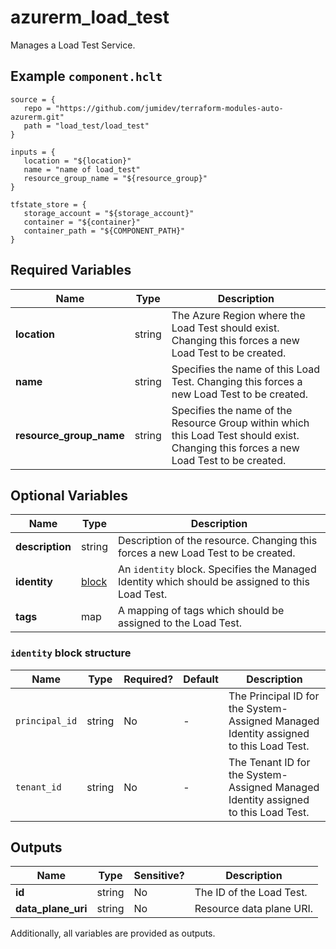 # azurerm_load_test

Manages a Load Test Service.

## Example `component.hclt`

```hcl
source = {
   repo = "https://github.com/jumidev/terraform-modules-auto-azurerm.git"   
   path = "load_test/load_test"   
}

inputs = {
   location = "${location}"   
   name = "name of load_test"   
   resource_group_name = "${resource_group}"   
}

tfstate_store = {
   storage_account = "${storage_account}"   
   container = "${container}"   
   container_path = "${COMPONENT_PATH}"   
}

```

## Required Variables

| Name | Type |  Description |
| ---- | --------- |  ----------- |
| **location** | string |  The Azure Region where the Load Test should exist. Changing this forces a new Load Test to be created. | 
| **name** | string |  Specifies the name of this Load Test. Changing this forces a new Load Test to be created. | 
| **resource_group_name** | string |  Specifies the name of the Resource Group within which this Load Test should exist. Changing this forces a new Load Test to be created. | 

## Optional Variables

| Name | Type |  Description |
| ---- | --------- |  ----------- |
| **description** | string |  Description of the resource. Changing this forces a new Load Test to be created. | 
| **identity** | [block](#identity-block-structure) |  An `identity` block. Specifies the Managed Identity which should be assigned to this Load Test. | 
| **tags** | map |  A mapping of tags which should be assigned to the Load Test. | 

### `identity` block structure

| Name | Type | Required? | Default | Description |
| ---- | ---- | --------- | ------- | ----------- |
| `principal_id` | string | No | - | The Principal ID for the System-Assigned Managed Identity assigned to this Load Test. |
| `tenant_id` | string | No | - | The Tenant ID for the System-Assigned Managed Identity assigned to this Load Test. |



## Outputs

| Name | Type | Sensitive? | Description |
| ---- | ---- | --------- | --------- |
| **id** | string | No  | The ID of the Load Test. | 
| **data_plane_uri** | string | No  | Resource data plane URI. | 

Additionally, all variables are provided as outputs.
